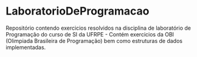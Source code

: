 # LaboratorioDeProgramacao
Repositório contendo exercicios resolvidos na disciplina de laboratório de Programação do curso de SI da UFRPE - Contém exercicios da OBI (Olimpiada Brasileira de  Programação) bem como estruturas de dados implementadas.
